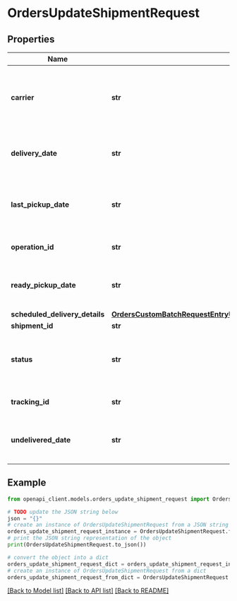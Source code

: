 # OrdersUpdateShipmentRequest


## Properties

Name | Type | Description | Notes
------------ | ------------- | ------------- | -------------
**carrier** | **str** | The carrier handling the shipment. Not updated if missing. See &#x60;shipments[].carrier&#x60; in the Orders resource representation for a list of acceptable values. | [optional] 
**delivery_date** | **str** | Date on which the shipment has been delivered, in ISO 8601 format. Optional and can be provided only if &#x60;status&#x60; is &#x60;delivered&#x60;. | [optional] 
**last_pickup_date** | **str** | Date after which the pickup will expire, in ISO 8601 format. Required only when order is buy-online-pickup-in-store(BOPIS) and &#x60;status&#x60; is &#x60;ready for pickup&#x60;. | [optional] 
**operation_id** | **str** | The ID of the operation. Unique across all operations for a given order. | [optional] 
**ready_pickup_date** | **str** | Date on which the shipment has been ready for pickup, in ISO 8601 format. Optional and can be provided only if &#x60;status&#x60; is &#x60;ready for pickup&#x60;. | [optional] 
**scheduled_delivery_details** | [**OrdersCustomBatchRequestEntryUpdateShipmentScheduledDeliveryDetails**](OrdersCustomBatchRequestEntryUpdateShipmentScheduledDeliveryDetails.md) |  | [optional] 
**shipment_id** | **str** | The ID of the shipment. | [optional] 
**status** | **str** | New status for the shipment. Not updated if missing. Acceptable values are: - \&quot;&#x60;delivered&#x60;\&quot; - \&quot;&#x60;undeliverable&#x60;\&quot; - \&quot;&#x60;readyForPickup&#x60;\&quot;  | [optional] 
**tracking_id** | **str** | The tracking ID for the shipment. Not updated if missing. | [optional] 
**undelivered_date** | **str** | Date on which the shipment has been undeliverable, in ISO 8601 format. Optional and can be provided only if &#x60;status&#x60; is &#x60;undeliverable&#x60;. | [optional] 

## Example

```python
from openapi_client.models.orders_update_shipment_request import OrdersUpdateShipmentRequest

# TODO update the JSON string below
json = "{}"
# create an instance of OrdersUpdateShipmentRequest from a JSON string
orders_update_shipment_request_instance = OrdersUpdateShipmentRequest.from_json(json)
# print the JSON string representation of the object
print(OrdersUpdateShipmentRequest.to_json())

# convert the object into a dict
orders_update_shipment_request_dict = orders_update_shipment_request_instance.to_dict()
# create an instance of OrdersUpdateShipmentRequest from a dict
orders_update_shipment_request_from_dict = OrdersUpdateShipmentRequest.from_dict(orders_update_shipment_request_dict)
```
[[Back to Model list]](../README.md#documentation-for-models) [[Back to API list]](../README.md#documentation-for-api-endpoints) [[Back to README]](../README.md)


